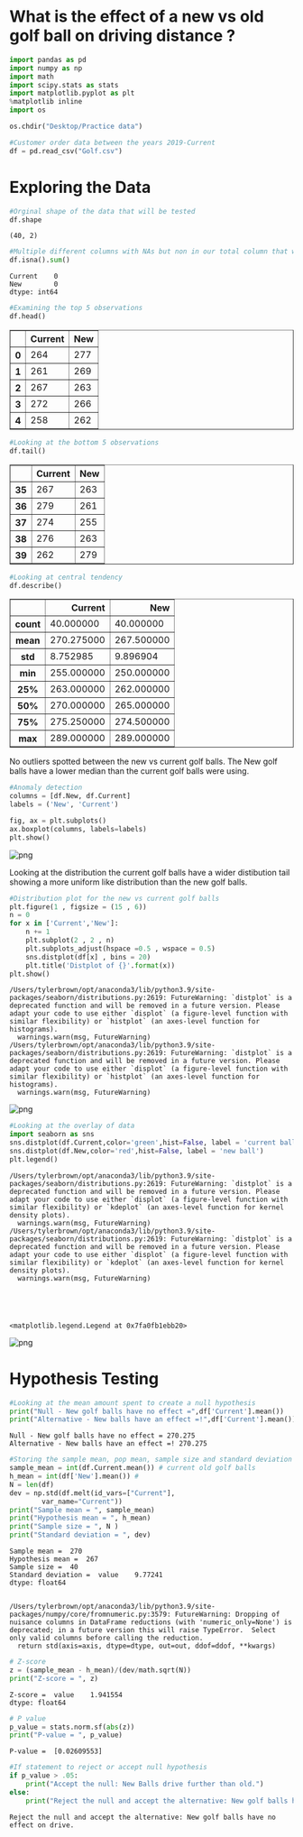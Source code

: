 # What is the effect of a new vs old golf ball on driving distance ?


```python
import pandas as pd
import numpy as np 
import math 
import scipy.stats as stats 
import matplotlib.pyplot as plt
%matplotlib inline
import os
```


```python
os.chdir("Desktop/Practice data")
```


```python
#Customer order data between the years 2019-Current 
df = pd.read_csv("Golf.csv")
```

# Exploring the Data


```python
#Orginal shape of the data that will be tested 
df.shape
```




    (40, 2)




```python
#Multiple different columns with NAs but non in our total column that would impact the analysis 
df.isna().sum()
```




    Current    0
    New        0
    dtype: int64




```python
#Examining the top 5 observations 
df.head()
```




<div>
<style scoped>
    .dataframe tbody tr th:only-of-type {
        vertical-align: middle;
    }

    .dataframe tbody tr th {
        vertical-align: top;
    }

    .dataframe thead th {
        text-align: right;
    }
</style>
<table border="1" class="dataframe">
  <thead>
    <tr style="text-align: right;">
      <th></th>
      <th>Current</th>
      <th>New</th>
    </tr>
  </thead>
  <tbody>
    <tr>
      <th>0</th>
      <td>264</td>
      <td>277</td>
    </tr>
    <tr>
      <th>1</th>
      <td>261</td>
      <td>269</td>
    </tr>
    <tr>
      <th>2</th>
      <td>267</td>
      <td>263</td>
    </tr>
    <tr>
      <th>3</th>
      <td>272</td>
      <td>266</td>
    </tr>
    <tr>
      <th>4</th>
      <td>258</td>
      <td>262</td>
    </tr>
  </tbody>
</table>
</div>




```python
#Looking at the bottom 5 observations
df.tail()
```




<div>
<style scoped>
    .dataframe tbody tr th:only-of-type {
        vertical-align: middle;
    }

    .dataframe tbody tr th {
        vertical-align: top;
    }

    .dataframe thead th {
        text-align: right;
    }
</style>
<table border="1" class="dataframe">
  <thead>
    <tr style="text-align: right;">
      <th></th>
      <th>Current</th>
      <th>New</th>
    </tr>
  </thead>
  <tbody>
    <tr>
      <th>35</th>
      <td>267</td>
      <td>263</td>
    </tr>
    <tr>
      <th>36</th>
      <td>279</td>
      <td>261</td>
    </tr>
    <tr>
      <th>37</th>
      <td>274</td>
      <td>255</td>
    </tr>
    <tr>
      <th>38</th>
      <td>276</td>
      <td>263</td>
    </tr>
    <tr>
      <th>39</th>
      <td>262</td>
      <td>279</td>
    </tr>
  </tbody>
</table>
</div>




```python
#Looking at central tendency 
df.describe()
```




<div>
<style scoped>
    .dataframe tbody tr th:only-of-type {
        vertical-align: middle;
    }

    .dataframe tbody tr th {
        vertical-align: top;
    }

    .dataframe thead th {
        text-align: right;
    }
</style>
<table border="1" class="dataframe">
  <thead>
    <tr style="text-align: right;">
      <th></th>
      <th>Current</th>
      <th>New</th>
    </tr>
  </thead>
  <tbody>
    <tr>
      <th>count</th>
      <td>40.000000</td>
      <td>40.000000</td>
    </tr>
    <tr>
      <th>mean</th>
      <td>270.275000</td>
      <td>267.500000</td>
    </tr>
    <tr>
      <th>std</th>
      <td>8.752985</td>
      <td>9.896904</td>
    </tr>
    <tr>
      <th>min</th>
      <td>255.000000</td>
      <td>250.000000</td>
    </tr>
    <tr>
      <th>25%</th>
      <td>263.000000</td>
      <td>262.000000</td>
    </tr>
    <tr>
      <th>50%</th>
      <td>270.000000</td>
      <td>265.000000</td>
    </tr>
    <tr>
      <th>75%</th>
      <td>275.250000</td>
      <td>274.500000</td>
    </tr>
    <tr>
      <th>max</th>
      <td>289.000000</td>
      <td>289.000000</td>
    </tr>
  </tbody>
</table>
</div>



No outliers spotted between the new vs current golf balls. The New golf balls have a lower median than the current golf balls were using.


```python
#Anomaly detection
columns = [df.New, df.Current]
labels = ('New', 'Current')

fig, ax = plt.subplots()
ax.boxplot(columns, labels=labels)
plt.show()
```


    
![png](output_11_0.png)
    


Looking at the distribution the current golf balls have a wider distibution tail showing a more uniform like distribution than the new golf balls.


```python
#Distribution plot for the new vs current golf balls 
plt.figure(1 , figsize = (15 , 6))
n = 0 
for x in ['Current','New']:
    n += 1
    plt.subplot(2 , 2 , n)
    plt.subplots_adjust(hspace =0.5 , wspace = 0.5)
    sns.distplot(df[x] , bins = 20)
    plt.title('Distplot of {}'.format(x))
plt.show()
```

    /Users/tylerbrown/opt/anaconda3/lib/python3.9/site-packages/seaborn/distributions.py:2619: FutureWarning: `distplot` is a deprecated function and will be removed in a future version. Please adapt your code to use either `displot` (a figure-level function with similar flexibility) or `histplot` (an axes-level function for histograms).
      warnings.warn(msg, FutureWarning)
    /Users/tylerbrown/opt/anaconda3/lib/python3.9/site-packages/seaborn/distributions.py:2619: FutureWarning: `distplot` is a deprecated function and will be removed in a future version. Please adapt your code to use either `displot` (a figure-level function with similar flexibility) or `histplot` (an axes-level function for histograms).
      warnings.warn(msg, FutureWarning)



    
![png](output_13_1.png)
    



```python
#Looking at the overlay of data
import seaborn as sns
sns.distplot(df.Current,color='green',hist=False, label = 'current ball')
sns.distplot(df.New,color='red',hist=False, label = 'new ball')
plt.legend()
```

    /Users/tylerbrown/opt/anaconda3/lib/python3.9/site-packages/seaborn/distributions.py:2619: FutureWarning: `distplot` is a deprecated function and will be removed in a future version. Please adapt your code to use either `displot` (a figure-level function with similar flexibility) or `kdeplot` (an axes-level function for kernel density plots).
      warnings.warn(msg, FutureWarning)
    /Users/tylerbrown/opt/anaconda3/lib/python3.9/site-packages/seaborn/distributions.py:2619: FutureWarning: `distplot` is a deprecated function and will be removed in a future version. Please adapt your code to use either `displot` (a figure-level function with similar flexibility) or `kdeplot` (an axes-level function for kernel density plots).
      warnings.warn(msg, FutureWarning)





    <matplotlib.legend.Legend at 0x7fa0fb1ebb20>




    
![png](output_14_2.png)
    


# Hypothesis Testing


```python
#Looking at the mean amount spent to create a null hypothesis 
print("Null - New golf balls have no effect =",df['Current'].mean())
print("Alternative - New balls have an effect =!",df['Current'].mean())
```

    Null - New golf balls have no effect = 270.275
    Alternative - New balls have an effect =! 270.275



```python
#Storing the sample mean, pop mean, sample size and standard deviation 
sample_mean = int(df.Current.mean()) # current old golf balls
h_mean = int(df['New'].mean()) #
N = len(df)
dev = np.std(df.melt(id_vars=["Current"], 
        var_name="Current"))
print("Sample mean = ", sample_mean)
print("Hypothesis mean = ", h_mean)
print("Sample size = ", N )
print("Standard deviation = ", dev)
```

    Sample mean =  270
    Hypothesis mean =  267
    Sample size =  40
    Standard deviation =  value    9.77241
    dtype: float64


    /Users/tylerbrown/opt/anaconda3/lib/python3.9/site-packages/numpy/core/fromnumeric.py:3579: FutureWarning: Dropping of nuisance columns in DataFrame reductions (with 'numeric_only=None') is deprecated; in a future version this will raise TypeError.  Select only valid columns before calling the reduction.
      return std(axis=axis, dtype=dtype, out=out, ddof=ddof, **kwargs)



```python
# Z-score 
z = (sample_mean - h_mean)/(dev/math.sqrt(N))
print("Z-score = ", z)
```

    Z-score =  value    1.941554
    dtype: float64



```python
# P value 
p_value = stats.norm.sf(abs(z))
print("P-value = ", p_value)
```

    P-value =  [0.02609553]



```python
#If statement to reject or accept null hypothesis 
if p_value > .05:
    print("Accept the null: New Balls drive further than old.")
else:
    print("Reject the null and accept the alternative: New golf balls have no effect on drive.")
```

    Reject the null and accept the alternative: New golf balls have no effect on drive.

